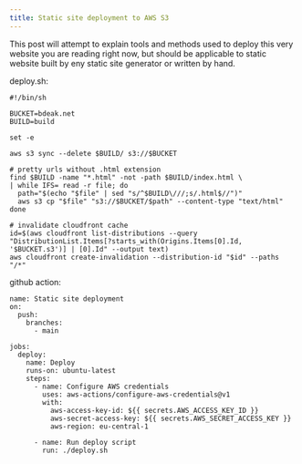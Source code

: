 ```yaml
---
title: Static site deployment to AWS S3
---
```


This post will attempt to explain tools and methods used to deploy this very
website you are reading right now, but should be applicable to static website
built by eny static site generator or written by hand.

deploy.sh:

```
#!/bin/sh

BUCKET=bdeak.net
BUILD=build

set -e

aws s3 sync --delete $BUILD/ s3://$BUCKET

# pretty urls without .html extension
find $BUILD -name "*.html" -not -path $BUILD/index.html \
| while IFS= read -r file; do
  path="$(echo "$file" | sed "s/^$BUILD\///;s/.html$//")"
  aws s3 cp "$file" "s3://$BUCKET/$path" --content-type "text/html"
done

# invalidate cloudfront cache
id=$(aws cloudfront list-distributions --query "DistributionList.Items[?starts_with(Origins.Items[0].Id, '$BUCKET.s3')] | [0].Id" --output text)
aws cloudfront create-invalidation --distribution-id "$id" --paths "/*"
```

github action:

```
name: Static site deployment
on:
  push:
    branches:
      - main

jobs:
  deploy:
    name: Deploy
    runs-on: ubuntu-latest
    steps:
      - name: Configure AWS credentials
        uses: aws-actions/configure-aws-credentials@v1
        with:
          aws-access-key-id: ${{ secrets.AWS_ACCESS_KEY_ID }}
          aws-secret-access-key: ${{ secrets.AWS_SECRET_ACCESS_KEY }}
          aws-region: eu-central-1

      - name: Run deploy script
        run: ./deploy.sh
```

